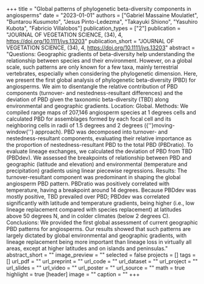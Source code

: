 +++
title = "Global patterns of phylogenetic beta-diversity components in angiosperms"
date = "2023-01-01"
authors = ["Gabriel Massaine Moulatlet", "Buntarou Kusumoto", "Jesus Pinto-Ledezma", "Takayuki Shiono", "Yasuhiro Kubota", "Fabricio Villalobos"]
publication_types = ["2"]
publication = "JOURNAL OF VEGETATION SCIENCE, (34), 4, https://doi.org/10.1111/jvs.13203"
publication_short = "JOURNAL OF VEGETATION SCIENCE, (34), 4, https://doi.org/10.1111/jvs.13203"
abstract = "Questions: Geographic gradients of beta-diversity help understanding the
   relationship between species and their environment. However, on a global
   scale, such patterns are only known for a few taxa, mainly terrestrial
   vertebrates, especially when considering the phylogenetic dimension.
   Here, we present the first global analysis of phylogenetic
   beta-diversity (PBD) for angiosperms. We aim to disentangle the relative
   contribution of PBD components (turnover- and nestedness-resultant
   differences) and the deviation of PBD given the taxonomic beta-diversity
   (TBD) along environmental and geographic gradients.
   Location: Global.
   Methods: We compiled range maps of 207,146 angiosperm species at 1
   degrees cells and calculated PBD for assemblages formed by each focal
   cell and its neighboring cells in radii of 1.5 degrees and 2 degrees
   ({''}moving-window{''} approach). PBD was decomposed into turnover- and
   nestedness-resultant components, evaluating their relative importance as
   the proportion of nestedness-resultant PBD to the total PBD (PBDratio).
   To evaluate lineage exchanges, we calculated the deviation of PBD from
   TBD (PBDdev). We assessed the breakpoints of relationship between PBD
   and geographic (latitude and elevation) and environmental (temperature
   and precipitation) gradients using linear piecewise regressions.
   Results: The turnover-resultant component was predominant in shaping the
   global angiosperm PBD pattern. PBDratio was positively correlated with
   temperature, having a breakpoint around 14 degrees. Because PBDdev was
   mostly positive, TBD prevailed over PBD; PBDdev was correlated
   significantly with latitude and temperature gradients, being higher
   (i.e., low lineage replacement compared with species replacement) at
   latitudes above 50 degrees N, and in colder climates (below 2 degrees
   C).
   Conclusions: We provided the first global assessment of current
   geographic PBD patterns for angiosperms. Our results showed that such
   patterns are largely dictated by global environmental and geographic
   gradients, with lineage replacement being more important than lineage
   loss in virtually all areas, except at higher latitudes and on islands
   and peninsulas."
abstract_short = ""
image_preview = ""
selected = false
projects = []
tags = []
url_pdf = ""
url_preprint = ""
url_code = ""
url_dataset = ""
url_project = ""
url_slides = ""
url_video = ""
url_poster = ""
url_source = ""
math = true
highlight = true
[header]
image = ""
caption = ""
+++
